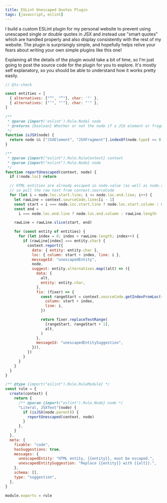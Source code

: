 ```yaml
---
title: ESLint Unescaped Quotes Plugin
tags: [javascript, eslint]
---
```


I build a custom ESLint plugin for my personal website to prevent using
unescaped single or double quotes in JSX and instead use "smart quotes"
which are handled properly and also display consistently with the rest of
my website. The plugin is surprisingly simple, and hopefully helps relive
your fears about writing your own simple plugins like this one!

Explaining all the details of the plugin would take a bit of time, so I'm
just going to post the source code for the plugin for you to explore. It's
mostly self explanatory, so you should be able to understand how it works
pretty easily.

```javascript
// @ts-check

const entities = [
  { alternatives: ["“", "”"], char: '"' },
  { alternatives: ["’", "‘"], char: "'" },
]

/**
 * @param {import('eslint').Rule.Node} node
 * @returns {boolean} Whether or not the node if a JSX element or fragment.
 */
function isJSX(node) {
  return node && ["JSXElement", "JSXFragment"].indexOf(node.type) >= 0
}

/**
 * @param {import("eslint").Rule.RuleContext} context
 * @param {import("eslint").Rule.Node} node
 */
function reportUnescaped(context, node) {
  if (!node.loc) return

  // HTML entities are already escaped in node.value (as well as node.raw),
  // so pull the raw text from context.sourceCode
  for (let i = node.loc.start.line; i <= node.loc.end.line; i++) {
    let rawLine = context.sourceCode.lines[i - 1]
    const start = i === node.loc.start.line ? node.loc.start.column : 0
    const end =
      i === node.loc.end.line ? node.loc.end.column : rawLine.length

    rawLine = rawLine.slice(start, end)

    for (const entity of entities) {
      for (let index = 0; index < rawLine.length; index++) {
        if (rawLine[index] === entity.char) {
          context.report({
            data: { entity: entity.char },
            loc: { column: start + index, line: i },
            messageId: "unescapedEntity",
            node,
            suggest: entity.alternatives.map((alt) => ({
              data: {
                alt,
                entity: entity.char,
              },
              fix: (fixer) => {
                const rangeStart = context.sourceCode.getIndexFromLoc({
                  column: start + index,
                  line: i,
                })

                return fixer.replaceTextRange(
                  [rangeStart, rangeStart + 1],
                  alt,
                )
              },
              messageId: "unescapedEntitySuggestion",
            })),
          })
        }
      }
    }
  }
}

/** @type {import("eslint").Rule.RuleModule} */
const rule = {
  create(context) {
    return {
      /** @param {import("eslint").Rule.Node} node */
      "Literal, JSXText"(node) {
        if (isJSX(node.parent)) {
          reportUnescaped(context, node)
        }
      },
    }
  },
  meta: {
    fixable: "code",
    hasSuggestions: true,
    messages: {
      unescapedEntity: "HTML entity, {{entity}}, must be escaped.",
      unescapedEntitySuggestion: "Replace {{entity}} with {{alt}}.",
    },
    schema: [],
    type: "suggestion",
  },
}

module.exports = rule
```
